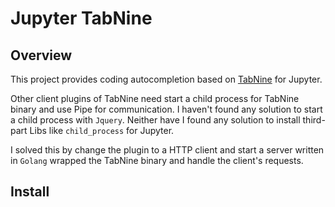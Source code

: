 # Jupyter TabNine

## Overview

This project provides coding autocompletion based on [TabNine](https://github.com/zxqfl/TabNine) for Jupyter.

Other client plugins of TabNine need start a child process for TabNine binary and use Pipe for communication.
I haven't found any solution to start a child process with `Jquery`. Neither have I found any solution to install third-part
Libs like `child_process` for Jupyter.

I solved this by change the plugin to a HTTP client and start a server written in `Golang` wrapped the TabNine binary and
handle the client's requests.

## Install
